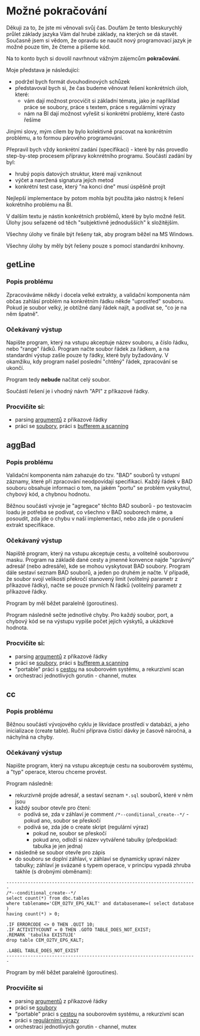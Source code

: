 # Možné pokračování

Děkuji za to, že jste mi věnovali svůj čas. Doufám že tento bleskurychlý průlet základy jazyka
Vám dal hrubé základy, na kterých se dá stavět. Současně jsem si vědom, že opravdu se naučit 
nový programovací jazyk je možné pouze tím, že čteme a píšeme kód.

Na to konto bych si dovolil navrhnout vážným zájemcům **pokračování**. 

Moje představa je následující:

- podržel bych formát dvouhodinových schůzek
- představoval bych si, že čas budeme věnovat řešení konkrétních úloh, které:
    - vám dají možnost procvičit si základní témata, jako je například
      práce se soubory, práce s textem, práce s regulárními výrazy
    - nám na BI dají možnost vyřešit si konkrétní problémy, které často řešíme
    
Jinými slovy, mým cílem by bylo kolektivně pracovat na konkrétním problému, a to formou
párového programování.

Přepravil bych vždy konkrétní zadání (specifikaci) - které by nás provedlo step-by-step
procesem přípravy koknrétního programu. Součástí zadání by byl:

- hrubý popis datových struktur, které mají vzniknout
- výčet a navržená signatura jejich metod
- konkrétní test case, který "na konci dne" musí úspěšně projít

Nejlepší implementace by potom mohla být použita jako nástroj k řešení kokrétního problému
na BI.

V dalším textu je nástin konkrétních problémů, které by bylo možné řešit. Úlohy jsou
seřazené od těch "subjektivně jednodušších" k složitějším.

Všechny úlohy ve finále být řešeny tak, aby program běžel na MS Windows.

Všechny úlohy by měly být řešeny pouze s pomocí standardní knihovny.

## getLine

### Popis problému

Zpracováváme někdy i docela velké extrakty, a validační komponenta nám občas zahlásí problém na
konkrétním řádku někde "uprostřed" souboru. Pokud je soubor velký, je obtížné daný řádek najít, a
podívat se, "co je na něm špatně".

### Očekávaný výstup

Napište program, který na vstupu akceptuje název souboru, a číslo řádku, nebo "range" řádků.
Program načte soubor řádek za řádkem, a na standardní výstup zašle pouze ty řádky, které byly
byžadovány. V okamžiku, kdy program našel poslední "chtěný" řádek, zpracování se ukončí.

Program tedy **nebude** načítat celý soubor.

Součástí řešení je i vhodný návrh "API" z příkazové řádky.

### Procvičíte si:

- parsing [argumentů](https://golang.org/pkg/flag/) z příkazové řádky
- práci se [soubory](https://golang.org/pkg/os/), práci s [bufferem a scanning](https://golang.org/pkg/bufio/)


## aggBad

### Popis problému

Validační komponenta nám zahazuje do tzv. "BAD" souborů ty vstupní záznamy, které při zpracování neodpovídají
specifikaci. Každý řádek v BAD souboru obsahuje informaci o tom, na jakém "portu" se problém vyskytnul,
chybový kód, a chybnou hodnotu.

Běžnou součástí vývoje je "agregace" těchto BAD souborů - po testovacím loadu je potřeba se podívat, co všechno
v BAD souborech máme, a posoudit, zda jde o chybu v naší implementaci, nebo zda jde o porušení extrakt specifikace.

### Očekávaný výstup

Napiště program, který na vstupu akceptuje cestu, a volitelně souborovou masku.
Program na základě dané cesty a jmenné konvence najde "správný" adresář (nebo adresáře), kde se mohou vyskytovat
BAD soubory. Program dále sestaví seznam BAD souborů, a jeden po druhém je načte. V případě, že soubor svojí velikostí
překročí stanovený limit (volitelný parametr z příkazové řádky), načte se pouze prvních N řádků (volitelný parametr
z příkazové řádky.

Program by měl běžet paralelně (goroutines).

Program následně sečte jednotlivé chyby. Pro každý soubor, port, a chybový kód se na výstupu vypíše počet jejich výskytů, a ukázkové hodnota.

### Procvičíte si: 

- parsing [argumentů](https://golang.org/pkg/flag/) z příkazové řádky
- práci se [soubory](https://golang.org/pkg/os/), práci s [bufferem a scanning](https://golang.org/pkg/bufio/)
- "portable" práci s [cestou](https://golang.org/pkg/path/filepath/) na souborovém systému, a rekurzivní scan
- orchestraci jednotlivých gorutin - channel, mutex


## cc

### Popis problému

Běžnou součástí vývojového cyklu je likvidace prostředí v databázi, a jeho inicializace (create table).
Ruční příprava čistící dávky je časově náročná, a náchylná na chyby.

### Očekávaný výstup

Napište program, který na vstupu akceptuje cestu na souborovém systému, a "typ" operace, kterou chceme provést.

Program následně:

- rekurzivně projde adresář, a sestaví seznam `*.sql` souborů, které v něm jsou
- každý soubor otevře pro čtení:
    - podívá se, zda v záhlaví je comment `/*--conditional_create--*/` - pokud ano, soubor se přeskočí
    - podívá se, zda jde o create skript (regulární výraz)
        - pokud ne, soubor se přeskočí
        - pokud ano, odloží si název vytvářené tabulky (předpoklad: tabulka je jen jedna)    
- následně se soubor otevře pro zápis
- do souboru se doplní záhlaví, v záhlaví se dynamicky upraví název tabulky; záhlaví je svázané s typem operace,
  v principu vypadá zhruba takhle (s drobnými obměnami):
  
```  
-----------------------------------------------------------------------
/*--conditional_create--*/
select count(*) from dbc.tables 
where tablename='CEM_O2TV_EPG_KALT' and databasename=( select database )
having count(*) > 0;

.IF ERRORCODE <> 0 THEN .QUIT 10;
.IF ACTIVITYCOUNT = 0 THEN .GOTO TABLE_DOES_NOT_EXIST;
.REMARK 'tabulka EXISTUJE'
drop table CEM_O2TV_EPG_KALT;

.LABEL TABLE_DOES_NOT_EXIST
-----------------------------------------------------------------------
```

Program by měl běžet paralelně (goroutines).

### Procvičíte si

- parsing [argumentů](https://golang.org/pkg/flag/) z příkazové řádky
- práci se [soubory](https://golang.org/pkg/os/)
- "portable" práci s [cestou](https://golang.org/pkg/path/filepath/) na souborovém systému, a rekurzivní scan
- práci s [regulárními výrazy](https://golang.org/pkg/regexp/)
- orchestraci jednotlivých gorutin - channel, mutex


